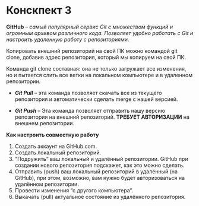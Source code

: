 # Конскпект 3

**GitHub** – *самый популярный сервис Git с множеством функций и огромным архивом различного кода. Позволяет удобно работать с Git и настроить удаленную работу с репозиториями.*

Копировать внешний репозиторий на свой ПК можно командой git clone, добавив адрес репозитория, который мы копируем на свой ПК.

Команда git clone составная: она не только
загружает все изменения, но и пытается слить 
все ветки на локальном компьютере и в
удаленном репозитории.

* *__Git Pull__* – эта команда позволяет скачать все 
из текущего репозитория и автоматически сделать merge с нашей версией.

* *__Git Push__* – Эта команда позволяет отправить нашу
версию репозитория на внешний репозиторий. __ТРЕБУЕТ АВТОРИЗАЦИИ__ на внешнем репозитории.

__Как настроить совместную работу__

1. Создать аккаунт на GitHub.com.
2. Создать локальный репозиторий.
3. “Подружить” ваш локальный и удалённый репозитории. GitHub при создании нового репозитория подскажет, как это можно сделать.
4. Отправить (push) ваш локальный репозиторий в удалённый (на GitHub), при этом, возможно, вам нужно будет авторизоваться на удалённом репозитории.
5. Провести изменения “с другого компьютера”.
6. Выкачать (pull) актуальное состояние из удалённого репозитория.